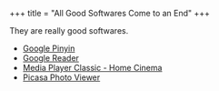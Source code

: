 +++
title = "All Good Softwares Come to an End"
+++

They are really good softwares.

- [Google Pinyin](https://tools.google.com/pinyin)
- [Google Reader](https://www.google.com/reader)
- [Media Player Classic - Home Cinema](https://mpc-hc.org)
- [Picasa Photo Viewer](https://picasa.google.com)
